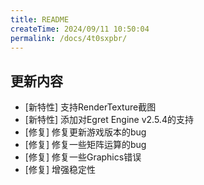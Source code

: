 ```yaml
---
title: README
createTime: 2024/09/11 10:50:04
permalink: /docs/4t0sxpbr/
---
```

## 更新内容

* [新特性] 支持RenderTexture截图
* [新特性] 添加对Egret Engine v2.5.4的支持
* [修复] 修复更新游戏版本的bug
* [修复] 修复一些矩阵运算的bug
* [修复] 修复一些Graphics错误
* [修复] 增强稳定性